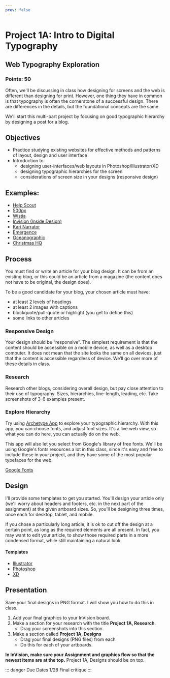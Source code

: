```yaml
---
prev: false
---
```


# Project 1A: Intro to Digital Typography

## Web Typography Exploration

### Points: 50

Often, we'll be discussing in class how designing for screens and the web is different than designing for print. However, one thing they have in common is that typography is often the cornerstone of a successful design. There are differences in the details, but the foundational concepts are the same. 

We'll start this multi-part project by focusing on good typographic hierarchy by designing a post for a blog.

## Objectives

*   Practice studying existing websites for effective methods and patterns of layout, design and user interface
*   Introduction to 
    - designing user-interfaces/web layouts in Photoshop/Illustrator/XD
    - designing typographic hierarchies for the screen
    - considerations of screen size in your designs (responsive design)

## Examples:

*   [Help Scout](https://www.helpscout.com/blog/sales-as-a-service/)
*   [500px](https://iso.500px.com/trending-landscapes-soft-blacks-themes-licensing/)
*   [Wistia](https://wistia.com/learn/production/social-norms-100k-video)
*   [Invision (Inside Design)](https://www.invisionapp.com/inside-design/how-to-create-a-ux-portfolio-without-ux-experience/)
*   [Kari Narrator](http://narrator.mauer.co/less-is-more-diving-into-minimalism-in-photography/)
*   [Emergence](https://emergencemagazine.org/story/born-was-the-mountain/)
*   [Oceanographic](https://www.oceanographicmagazine.com/features/lost-valley-dinosaurs/)
*   [Christmas HQ](https://christmashq.com/food-and-drinks/candy/)

## Process

You must find or write an article for your blog design. It can be from an existing blog, or this could be an article from a magazine (the content does not have to be original, the design does).

To be a good candidate for your blog, your chosen article must have:

  - at least 2 levels of headings
  - at least 2 images with captions
  - blockquote/pull-quote or highlight (you get to define this)
  - some links to other articles

### Responsive Design

Your design should be “responsive”. The simplest requirement is that the content should be accessible on a mobile device, as well as a desktop computer. It does not mean that the site looks the same on all devices, just that the content is accessible regardless of device. We’ll go over more of these details in class.

### Research

Research other blogs, considering overall design, but pay close attention to their use of typography. Sizes, hierarchies, line-length, leading, etc. Take screenshots of 3-6 examples present.

### Explore Hierarchy

Try using [Archetype App](https://archetypeapp.com/) to explore your typographic hierarchy. With this app, you can choose fonts, and adjust font sizes. It's a live web view, so what you can do here, you can actually do on the web. 

This app will also let you select from Google's library of free fonts. We'll be using Google's fonts resources a lot in this class, since it's easy and free to include these in your project, and they have some of the most popular typefaces for the web. 

[Google Fonts](https://fonts.google.com)

## Design

I'll provide some templates to get you started. You'll design your article only (we'll worry about headers and footers, etc. in the next part of the assignment) at the given artboard sizes. So, you'll be designing three times, once each for desktop, tablet, and mobile. 

If you chose a particularly long article, it is ok to cut off the design at a certain point, as long as the required elements are all present. In fact, you may want to edit your article, to show those required parts in a more condensed format, while still maintaining a natural look.

#### Templates
- [Illustrator](/assets/Project1A-WebTemplate.ai)
- [Photoshop](/assets/Project1A-WebTemplate.psd)
- [XD](/assets/Project1A-WebTemplate.xd)

## Presentation

Save your final designs in PNG format. I will show you how to do this in class. 

1. Add your final graphics to your InVision board.
2. Make a section for your research with the title __Project 1A, Research__.
    - Drag your screenshots into this section.
3. Make a section called __Project 1A, Designs__
    - Drag your final designs (PNG files) from each 
    - Do this for each of your artboards.

__In InVision, make sure your Assignment and graphics flow so that the newest items are at the top.__ Project 1A, Designs should be on top.

::: danger Due Dates
1/28 Final critique
:::